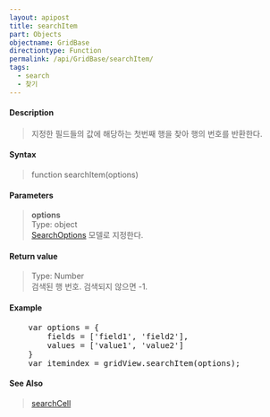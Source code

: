 ```yaml
---
layout: apipost
title: searchItem
part: Objects
objectname: GridBase
directiontype: Function
permalink: /api/GridBase/searchItem/
tags:
  - search
  - 찾기
---
```



#### Description

> 지정한 필드들의 값에 해당하는 첫번째 행을 찾아 행의 번호를 반환한다.

#### Syntax

> function searchItem(options)

#### Parameters

> **options**  
> Type: object  
> [SearchOptions](/api/types/SearchOptions/) 모델로 지정한다.

#### Return value

> Type: Number  
> 검색된 행 번호. 검색되지 않으면 -1.  

#### Example

<pre class="prettyprint">
    var options = {
        fields = ['field1', 'field2'],
        values = ['value1', 'value2']
    }
    var itemindex = gridView.searchItem(options);
</pre>

#### See Also
> [searchCell](/api/GridBase/searchCell)